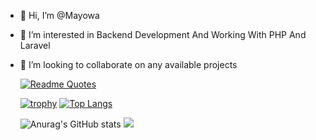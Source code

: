 - 👋 Hi, I’m @Mayowa
- 👀 I’m interested in Backend Development And Working With PHP And Laravel
- 💞️ I’m looking to collaborate on any available projects

  
     
     [![Readme Quotes](https://quotes-github-readme.vercel.app/api?type=horizontal&theme=dark)](https://github.com/piyushsuthar/github-readme-quotes)


     
     [![trophy](https://github-profile-trophy.vercel.app/?username=Mayoral13)](https://github.com/ryo-ma/github-profile-trophy)
     [![Top Langs](https://github-readme-stats.vercel.app/api/top-langs/?username=Mayoral13&exclude_repo=github-Fantasy-One-DAPP-V1)](https://github.com/anuraghazra/github-readme-stats)
     
     
     ![Anurag's GitHub stats](https://github-readme-stats.vercel.app/api?username=Mayoral13&show_icons=true&theme=transparent)
     ![](https://komarev.com/ghpvc/?username=Mayoral13)


   

<!---
Mayoral13/Mayoral13 is a ✨ special ✨ repository because its `README.md` (this file) appears on your GitHub profile.
You can click the Preview link to take a look at your changes.
--->
